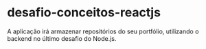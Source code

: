 # desafio-conceitos-reactjs
A aplicação irá armazenar repositórios do seu portfólio, utilizando o backend no último desafio do Node.js.
